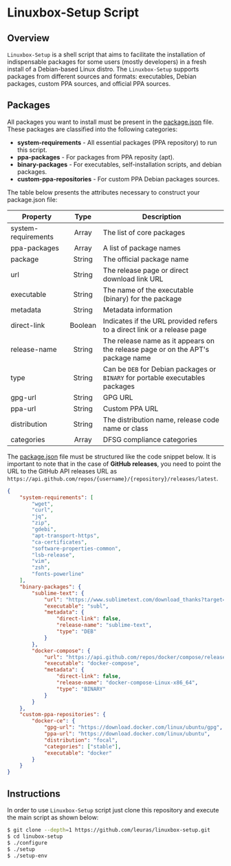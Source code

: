 # Linuxbox-Setup Script

## Overview

`Linuxbox-Setup` is a shell script that aims to facilitate the installation of indispensable packages for some users (mostly developers) in a fresh install of a Debian-based Linux distro. The `Linuxbox-Setup` supports packages from different sources and formats: executables, Debian packages, custom PPA sources, and official PPA sources.

## Packages

All packages you want to install must be present in the [package.json](package.json) file. These packages are classified into the following categories: 
- **system-requirements** - All essential packages (PPA repository) to run this script.
- **ppa-packages** - For packages from PPA reposity (apt).
- **binary-packages** - For executables, self-installation scripts, and debian packages. 
- **custom-ppa-repositories** - For custom PPA Debian packages sources.

The table below presents the attributes necessary to construct your package.json file:
  
| Property            | Type     | Description                                                                     |
| ------------------- | :------: | ------------------------------------------------------------------------------- |
| system-requirements | Array    | The list of core packages                                                       |
| ppa-packages        | Array    | A list of package names                                                         |
| package             | String   | The official package name                                                       |
| url                 | String   | The release page or direct download link URL                                    |
| executable          | String   | The name of the executable (binary) for the package                             |
| metadata            | String   | Metadata information                                                            |
| direct-link         | Boolean  | Indicates if the URL provided refers to a direct link or a release page         |
| release-name        | String   | The release name as it appears on the release page or on the APT's package name |
| type                | String   | Can be `DEB` for Debian packages or `BINARY` for portable executables packages  |
| gpg-url             | String   | GPG URL                                                                         |
| ppa-url             | String   | Custom PPA URL                                                                  |
| distribution        | String   | The distribution name, release code name or class                               |
| categories          | Array    | DFSG compliance categories

The [package.json](package.json) file must be structured like the code snippet below. It is important to note that in the case of **GitHub releases**, you need to point the URL to the GitHub API releases URL as `https://api.github.com/repos/{username}/{repository}/releases/latest`.

```json
{
    "system-requirements": [
        "wget",
        "curl",
        "jq",
        "zip",
        "gdebi",
        "apt-transport-https",
        "ca-certificates",
        "software-properties-common",
        "lsb-release",
        "vim",
        "zsh",
        "fonts-powerline"
    ],
    "binary-packages": {
        "sublime-text": {
            "url": "https://www.sublimetext.com/download_thanks?target=x64-deb",
            "executable": "subl",
            "metadata": {
                "direct-link": false,
                "release-name": "sublime-text",
                "type": "DEB"
            }
        },
        "docker-compose": {
            "url": "https://api.github.com/repos/docker/compose/releases/latest",
            "executable": "docker-compose",
            "metadata": {
                "direct-link": false,
                "release-name": "docker-compose-Linux-x86_64",
                "type": "BINARY"
            }
        }
    },
    "custom-ppa-repositories": {
        "docker-ce": {
            "gpg-url": "https://download.docker.com/linux/ubuntu/gpg",
            "ppa-url": "https://download.docker.com/linux/ubuntu",
            "distribution": "focal",
            "categories": ["stable"],
            "executable": "docker"
        }
    }
}
```

## Instructions

In order to use `Linuxbox-Setup` script just clone this repository and execute the main script as shown below:

```bash
$ git clone --depth=1 https://github.com/leuras/linuxbox-setup.git
$ cd linubox-setup
$ ./configure
$ ./setup
$ ./setup-env
```

